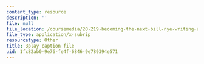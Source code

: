 ```yaml
---
content_type: resource
description: ''
file: null
file_location: /coursemedia/20-219-becoming-the-next-bill-nye-writing-and-hosting-the-educational-show-january-iap-2015/1fc82ab09e76fe4f68469e789394e571_VQi6t2NfWig.srt
file_type: application/x-subrip
resourcetype: Other
title: 3play caption file
uid: 1fc82ab0-9e76-fe4f-6846-9e789394e571
---
```


